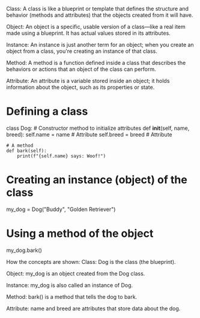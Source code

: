 <!-- Understand these Core Concepts:
o Class
o Object
o Instance
o Method
o Attribute
Write 2–3 lines about each concept in your own words (not copy-pasted). This will help you build a strong  -->


Class: A class is like a blueprint or template that defines the structure and behavior (methods and attributes) that the objects created from it will have.

Object: An object is a specific, usable version of a class—like a real item made using a blueprint. It has actual values stored in its attributes.

Instance: An instance is just another term for an object; when you create an object from a class, you're creating an instance of that class.

Method: A method is a function defined inside a class that describes the behaviors or actions that an object of the class can perform.

Attribute: An attribute is a variable stored inside an object; it holds information about the object, such as its properties or state.

# Defining a class
class Dog:
    # Constructor method to initialize attributes
    def __init__(self, name, breed):
        self.name = name          # Attribute
        self.breed = breed        # Attribute

    # A method
    def bark(self):
        print(f"{self.name} says: Woof!")

# Creating an instance (object) of the class
my_dog = Dog("Buddy", "Golden Retriever")

# Using a method of the object
my_dog.bark()


How the concepts are shown:
Class: Dog is the class (the blueprint).

Object: my_dog is an object created from the Dog class.

Instance: my_dog is also called an instance of Dog.

Method: bark() is a method that tells the dog to bark.

Attribute: name and breed are attributes that store data about the dog.
